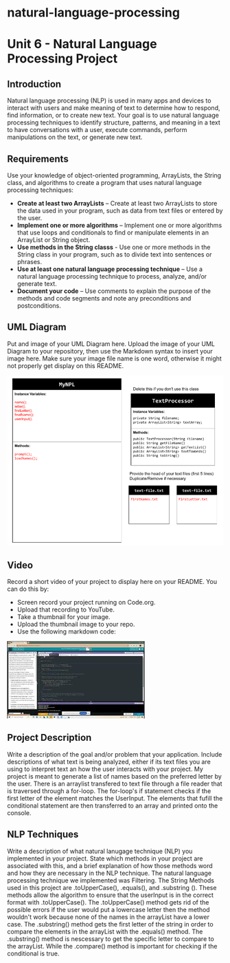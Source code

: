 # natural-language-processing
# Unit 6 - Natural Language Processing Project

## Introduction

Natural language processing (NLP) is used in many apps and devices to interact with users and make meaning of text to determine how to respond, find information, or to create new text. Your goal is to use natural language processing techniques to identify structure, patterns, and meaning in a text to have conversations with a user, execute commands, perform manipulations on the text, or generate new text.

## Requirements

Use your knowledge of object-oriented programming, ArrayLists, the String class, and algorithms to create a program that uses natural language processing techniques:

- **Create at least two ArrayLists** – Create at least two ArrayLists to store the data used in your program, such as data from text files or entered by the user.
- **Implement one or more algorithms** – Implement one or more algorithms that use loops and conditionals to find or manipulate elements in an ArrayList or String object.
- **Use methods in the String classs** - Use one or more methods in the String class in your program, such as to divide text into sentences or phrases.
- **Use at least one natural language processing technique** – Use a natural language processing technique to process, analyze, and/or generate text.
- **Document your code** – Use comments to explain the purpose of the methods and code segments and note any preconditions and postconditions.

## UML Diagram

Put and image of your UML Diagram here. Upload the image of your UML Diagram to your repository, then use the Markdown syntax to insert your image here. Make sure your image file name is one word, otherwise it might not properly get display on this README.

![UML Diagram for my project](UMLDiagram.png)

## Video

Record a short video of your project to display here on your README. You can do this by:

- Screen record your project running on Code.org.
- Upload that recording to YouTube.
- Take a thumbnail for your image.
- Upload the thumbnail image to your repo.
- Use the following markdown code:

[![Thumbnail for my project](thumbnail.jpg)]([youtube-URL-here](https://youtu.be/FKe5wwW9694))

## Project Description

Write a description of the goal and/or problem that your application. Include descriptions of what text is being analyzed, either if its text files you are using to interpret text an how the user interacts with your project.
My project is meant to generate a list of names based on the preferred letter by the user. There is an arraylist transfered to text file through a file reader that is traversed through a for-loop. The for-loop's if statement checks if the first letter of the element matches the UserInput. The elements that fufill the conditional statement are then transferred to an array and printed onto the console.

## NLP Techniques

Write a description of what natural lanugage technique (NLP) you implemented in your project. State which methods in your project are associated with this, and a brief explanation of how those methods word and how they are necessary in the NLP technique. 
The natural language processing technique we implemented was Filtering. The String Methods used in this project are .toUpperCase(), .equals(), and .substring (). These methods allow the algorithm to ensure that the userInput is in the correct format with .toUpperCase(). The .toUpperCase() method gets rid of the possible errors if the user would put a lowercase letter then the method wouldn't work because none of the names in the arrayList have a lower case. The .substring() method gets the first letter of the string in order to compare the elements in the arrayList with the .equals() method. The .substring() method is nescessary to get the specific letter to compare to the arrayList. While the .compare() method is important for checking if the conditional is true.